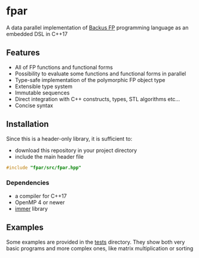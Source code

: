 # fpar
A data parallel implementation of [Backus FP](backus_turingaward_lecture.pdf) programming language as an embedded DSL in C++17

## Features
* All of FP functions and functional forms
* Possibility to evaluate some functions and functional forms in parallel
* Type-safe implementation of the polymorphic FP object type
* Extensible type system
* Immutable sequences
* Direct integration with C++ constructs, types, STL algorithms etc...
* Concise syntax

## Installation
Since this is a header-only library, it is sufficient to:
* download this repository in your project directory
* include the main header file
```cpp
#include "fpar/src/fpar.hpp"
```

### Dependencies
* a compiler for C++17
* OpenMP 4 or newer
* [immer](https://github.com/arximboldi/immer) library

## Examples
Some examples are provided in the [tests](test) directory. They show both very basic programs and more complex ones, like matrix multiplication or sorting
